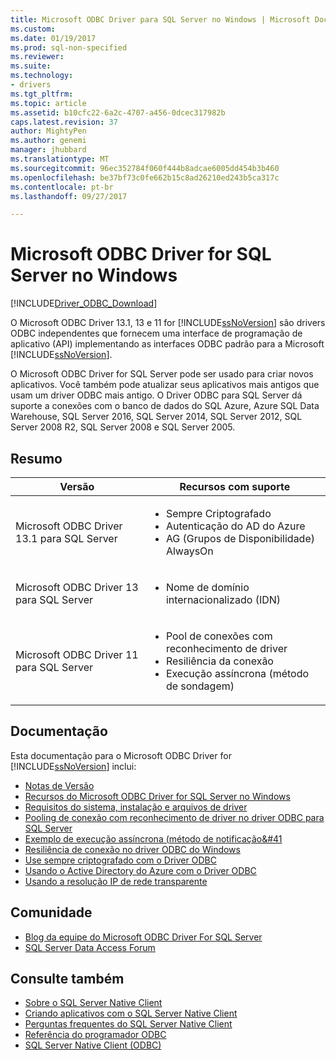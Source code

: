 ```yaml
---
title: Microsoft ODBC Driver para SQL Server no Windows | Microsoft Docs
ms.custom: 
ms.date: 01/19/2017
ms.prod: sql-non-specified
ms.reviewer: 
ms.suite: 
ms.technology:
- drivers
ms.tgt_pltfrm: 
ms.topic: article
ms.assetid: b10cfc22-6a2c-4707-a456-0dcec317982b
caps.latest.revision: 37
author: MightyPen
ms.author: genemi
manager: jhubbard
ms.translationtype: MT
ms.sourcegitcommit: 96ec352784f060f444b8adcae6005dd454b3b460
ms.openlocfilehash: be37bf73c0fe662b15c8ad26210ed243b5ca317c
ms.contentlocale: pt-br
ms.lasthandoff: 09/27/2017

---
```

# <a name="microsoft-odbc-driver-for-sql-server-on-windows"></a>Microsoft ODBC Driver for SQL Server no Windows
[!INCLUDE[Driver_ODBC_Download](../../../includes/driver_odbc_download.md)]

O Microsoft ODBC Driver 13.1, 13 e 11 for [!INCLUDE[ssNoVersion](../../../includes/ssnoversion_md.md)] são drivers ODBC independentes que fornecem uma interface de programação de aplicativo (API) implementando as interfaces ODBC padrão para a Microsoft [!INCLUDE[ssNoVersion](../../../includes/ssnoversion_md.md)].

O Microsoft ODBC Driver for SQL Server pode ser usado para criar novos aplicativos. Você também pode atualizar seus aplicativos mais antigos que usam um driver ODBC mais antigo. O Driver ODBC para SQL Server dá suporte a conexões com o banco de dados do SQL Azure, Azure SQL Data Warehouse, SQL Server 2016, SQL Server 2014, SQL Server 2012, SQL Server 2008 R2, SQL Server 2008 e SQL Server 2005.  

## <a name="summary"></a>Resumo

| Versão       | Recursos com suporte      |
| ------------- |---------------| 
| Microsoft ODBC Driver 13.1 para SQL Server     | <ul><li>Sempre Criptografado</li><li>Autenticação do AD do Azure</li><li>AG (Grupos de Disponibilidade) AlwaysOn</li></ul>   | 
| Microsoft ODBC Driver 13 para SQL Server      | <ul><li>Nome de domínio internacionalizado (IDN)</li></ul> |
| Microsoft ODBC Driver 11 para SQL Server | <ul><li>Pool de conexões com reconhecimento de driver</li><li>Resiliência da conexão</li><li>Execução assíncrona (método de sondagem)</li></ul> |    

## <a name="documentation"></a>Documentação  
Esta documentação para o Microsoft ODBC Driver for [!INCLUDE[ssNoVersion](../../../includes/ssnoversion_md.md)] inclui:  
  
-   [Notas de Versão](../../../connect/odbc/windows/release-notes.md)  
-   [Recursos do Microsoft ODBC Driver for SQL Server no Windows](../../../connect/odbc/windows/features-of-the-microsoft-odbc-driver-for-sql-server-on-windows.md)  
-   [Requisitos do sistema, instalação e arquivos de driver](../../../connect/odbc/windows/system-requirements-installation-and-driver-files.md)  
-   [Pooling de conexão com reconhecimento de driver no driver ODBC para SQL Server](../../../connect/odbc/windows/driver-aware-connection-pooling-in-the-odbc-driver-for-sql-server.md)  
-   [Exemplo de execução assíncrona &#40;método de notificação&#41](../../../connect/odbc/windows/asynchronous-execution-notification-method-sample.md)  
-   [Resiliência de conexão no driver ODBC do Windows](../../../connect/odbc/windows/connection-resiliency-in-the-windows-odbc-driver.md)  
-   [Use sempre criptografado com o Driver ODBC](../../../connect/odbc/using-always-encrypted-with-the-odbc-driver.md)
-   [Usando o Active Directory do Azure com o Driver ODBC](../../../connect/odbc/using-azure-active-directory.md) 
-   [Usando a resolução IP de rede transparente](../../../connect/odbc/using-transparent-network-ip-resolution.md)   
  
## <a name="community"></a>Comunidade  
- [Blog da equipe do Microsoft ODBC Driver For SQL Server](http://blogs.msdn.com/sqlnativeclient/default.aspx)  
- [SQL Server Data Access Forum](http://social.technet.microsoft.com/Forums/en/sqldataaccess/threads)  
  
## <a name="see-also"></a>Consulte também  
- [Sobre o SQL Server Native Client](https://msdn.microsoft.com/sqlserver/ff658532.aspx)   
- [Criando aplicativos com o SQL Server Native Client](../../../relational-databases/native-client/applications/building-applications-with-sql-server-native-client.md)   
- [Perguntas frequentes do SQL Server Native Client](https://msdn.microsoft.com/sqlserver/aa937707.aspx)   
- [Referência do programador ODBC](../../../odbc/reference/odbc-programmer-s-reference.md)   
- [SQL Server Native Client (ODBC)](../../../relational-databases/native-client/odbc/sql-server-native-client-odbc.md)  

